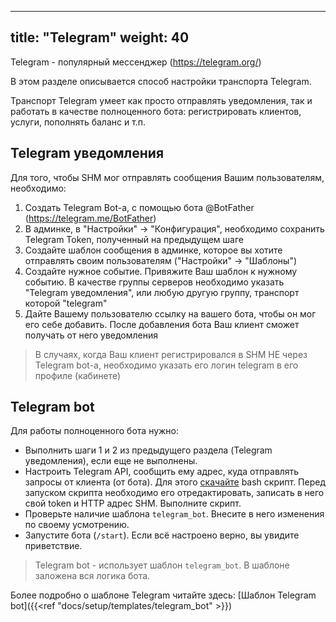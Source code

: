 
---
title: "Telegram"
weight: 40
---

Telegram - популярный мессенджер (https://telegram.org/)

В этом разделе описывается способ настройки транспорта Telegram.

Транспорт Telegram умеет как просто отправлять уведомления, так и работать в качестве полноценного бота: регистрировать клиентов, услуги, пополнять баланс и т.п.

## Telegram уведомления

Для того, чтобы SHM мог отправлять сообщения Вашим пользователям, необходимо:
1. Создать Telegram Bot-а, с помощью бота @BotFather (https://telegram.me/BotFather)
2. В админке, в "Настройки" -> "Конфигурация", необходимо сохранить Telegram Token, полученный на предыдущем шаге
3. Создайте шаблон сообщения в админке, которое вы хотите отправлять своим пользователям ("Настройки" -> "Шаблоны")
4. Создайте нужное событие. Привяжите Ваш шаблон к нужному событию. В качестве группы серверов необходимо указать "Telegram уведомления", или любую другую группу, транспорт которой "telegram"
5. Дайте Вашему пользователю ссылку на вашего бота, чтобы он мог его себе добавить. После добавления бота Ваш клиент сможет получать от него уведомления

> В случаях, когда Ваш клиент регистрировался в SHM НЕ через Telegram bot-а, необходимо указать его логин telegram в его профиле (кабинете)

## Telegram bot

Для работы полноценного бота нужно:
- Выполнить шаги 1 и 2 из предыдущего раздела (Telegram уведомления), если еще не выполнены.
- Настроить Telegram API, сообщить ему адрес, куда отправлять запросы от клиента (от бота). Для этого [скачайте](https://raw.githubusercontent.com/danuk/shm/master/scripts/telegram/setWebhook.sh) bash скрипт.
Перед запуском скрипта необходимо его отредактировать, записать в него свой token и HTTP адрес SHM. Выполните скрипт.
- Проверьте наличие шаблона `telegram_bot`. Внесите в него изменения по своему усмотрению.
- Запустите бота (`/start`). Если всё настроено верно, вы увидите приветствие.

> Telegram bot - использует шаблон `telegram_bot`. В шаблоне заложена вся логика бота.

Более подробно о шаблоне Telegram читайте здесь: [Шаблон Telegram bot]({{<ref "docs/setup/templates/telegram_bot" >}})

